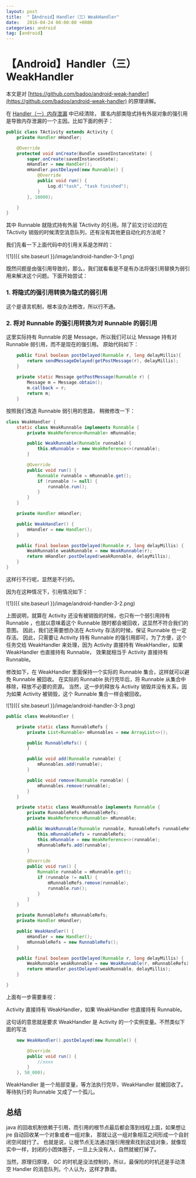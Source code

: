 ```yaml
---
layout: post
title:  "【Android】Handler（三）WeakHandler"
date:   2016-04-24 00:00:00 +0800
categories: android
tag: [android]
---
```

# 【Android】Handler（三）WeakHandler

本文是对 [https://github.com/badoo/android-weak-handler](https://github.com/badoo/android-weak-handler) 的原理讲解。

在 [Handler（一）内存泄漏](http://xesam.github.io/android/2016/03/27/Android-Handler-%E4%B8%80-%E5%86%85%E5%AD%98%E6%B3%84%E6%BC%8F.html) 中已经清除，
匿名内部类隐式持有外层对象的强引用是导致内存泄漏的一个主因。比如下面的例子：

```java
public class TActivity extends Activity {
    private Handler mHandler;

    @Override
    protected void onCreate(Bundle savedInstanceState) {
        super.onCreate(savedInstanceState);
        mHandler = new Handler();
        mHandler.postDelayed(new Runnable() {
            @Override
            public void run() {
                Log.d("task", "task finished");
            }
        }, 10000);

    }
}

```
其中 Runnable 就隐式持有外层 TActivity 的引用。除了前文讨论过的在 TActivity 销毁的时候清空消息队列，还有没有其他更自动化的方法呢？

我们先看一下上面代码中的引用关系是怎样的：

![1]({{ site.baseurl }}/image/android-handler-3-1.png)

既然问题是由强引用导致的，那么，我们就看看是不是有办法将强引用替换为弱引用来解决这个问题。下面开始尝试：

### 1. 将隐式的强引用转换为隐式的弱引用

这个是语言机制，根本没办法修改，所以行不通。

### 2. 将对 Runnable 的强引用转换为对 Runnable 的弱引用

这里实际持有 Runnable 的是 Message，所以我们可以让 Message 持有对 Runnable 弱引用，而不是现在的强引用。
原始代码如下：

```java
    public final boolean postDelayed(Runnable r, long delayMillis){
        return sendMessageDelayed(getPostMessage(r), delayMillis);
    }
    
    private static Message getPostMessage(Runnable r) {
        Message m = Message.obtain();
        m.callback = r;
        return m;
    }
```

按照我们改造 Runnable 弱引用的思路， 稍微修改一下：

```java
class WeakHandler {
    static class WeakRunnable implements Runnable {
        private WeakReference<Runnable> mRunnable;

        public WeakRunnable(Runnable runnable) {
            this.mRunnable = new WeakReference<>(runnable);
        }

        @Override
        public void run() {
            Runnable runnable = mRunnable.get();
            if (runnable != null) {
                runnable.run();
            }
        }
    }

    private Handler mHandler;

    public WeakHandler() {
        mHandler = new Handler();
    }

    public final boolean postDelayed(Runnable r, long delayMillis) {
        WeakRunnable weakRunnable = new WeakRunnable(r);
        return mHandler.postDelayed(weakRunnable, delayMillis);
    }
}
```

这样行不行呢，显然是不行的。

因为在这种情况下，引用情况如下：

![1]({{ site.baseurl }}/image/android-handler-3-2.png)

上图说明，就算在 Activity 还没有被销毁的时候，也只有一个弱引用持有 Runnable ，也就以意味着这个 Runnable 随时都会被回收，这显然不符合我们的意图。
因此，我们还需要想办法在 Activity 存活的时候，保证 Runnable 也一定存活。
因此，只需要让 Activity 持有 Runnable 的强引用即可，为了方便，这个任务交给 WeakHandler 来处理，因为 Activity 直接持有 WeakHandler，如果 WeakHandler 也直接持有 Runnable，
效果就相当于 Activity 直接持有 Runnable。

修改如下，在 WeakHandler 里面保持一个实际的 Runnable 集合，这样就可以避免 Runnable 被回收。 
在实际的 Runnable 执行完毕后，将 Runnable 从集合中移除，释放不必要的资源。
当然，这一步的释放与 Activity 销毁并没有关系，因为如果 Activity 被销毁，这个 Runnable 集合一样会被回收。

![1]({{ site.baseurl }}/image/android-handler-3-3.png)

```java
public class WeakHandler {

    private static class RunnableRefs {
        private List<Runnable> mRunnables = new ArrayList<>();

        public RunnableRefs() {
        }

        public void add(Runnable runnable) {
            mRunnables.add(runnable);
        }

        public void remove(Runnable runnable) {
            mRunnables.remove(runnable);
        }
    }

    private static class WeakRunnable implements Runnable {
        private RunnableRefs mRunnableRefs;
        private WeakReference<Runnable> mRunnable;

        public WeakRunnable(Runnable runnable, RunnableRefs runnableRefs) {
            this.mRunnableRefs = runnableRefs;
            this.mRunnable = new WeakReference<>(runnable);
            mRunnableRefs.add(runnable);
        }

        @Override
        public void run() {
            Runnable runnable = mRunnable.get();
            if (runnable != null) {
                mRunnableRefs.remove(runnable);
                runnable.run();
            }
        }
    }

    private RunnableRefs mRunnableRefs;
    private Handler mHandler;

    public WeakHandler() {
        mHandler = new Handler();
        mRunnableRefs = new RunnableRefs();
    }

    public final boolean postDelayed(Runnable r, long delayMillis) {
        WeakRunnable weakRunnable = new WeakRunnable(r, mRunnableRefs);
        return mHandler.postDelayed(weakRunnable, delayMillis);
    }

}
```

上面有一步需要重视：

Activity 直接持有 WeakHandler，如果 WeakHandler 也直接持有 Runnable。

这句话的意思就是要求 WeakHandler 是 Activity 的一个实例变量。不然类似下面的写法

```java
    new WeakHandler().postDelayed(new Runnable() {

        @Override
        public void run() {
            //xxxx
        }
    }, 50_000);
```

WeakHandler 是一个局部变量，等方法执行完毕，WeakHandler 就被回收了。等待执行的 Runnable 又成了一个孤儿。

## 总结

java 的回收机制依赖于引用，而引用的根节点最后都会落到线程上面，如果想让 jre 自动回收某一个对象或者一组对象，
那就让这一组对象相互之间形成一个自封闭空间就行了。
也就是说，让根节点无法通过强引用搜索找到这组对象，就像现实中一样，封闭的小团体圈子，一旦上头没有人，自然就被打掉了。

当然，原理归原理， GC 的时机是没法控制的，所以，最保险的时机还是手动清空 Handler 的消息队列，个人认为，这样才靠谱。


